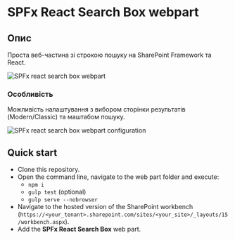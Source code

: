 # SPFx React Search Box webpart #

## Опис

Проста веб-частина зі строкою пошуку на SharePoint Framework та React.

![SPFx react search box webpart](./assets/sbwp.png)

### Особливість

Можливість налаштування з вибором сторінки результатів (Modern/Classic) та маштабом пошуку.

![SPFx react search box webpart configuration](./assets/sbwpc.PNG)

## Quick start

- Clone this repository.
- Open the command line, navigate to the web part folder and execute:
    - `npm i`
    - `gulp test` (optional)
    - `gulp serve --nobrowser`
- Navigate to the hosted version of the SharePoint workbench (`https://<your_tenant>.sharepoint.com/sites/<your_site>/_layouts/15/workbench.aspx`).
- Add the **SPFx React Search Box** web part.